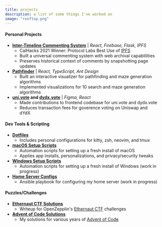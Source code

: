 ```yaml
---
title: projects
description: a list of some things I've worked on
image: "rooftop.png"
---
```


#### Personal Projects

- **[Inter-Timeline Commenting System](https://github.com/yuzhoumo/itcs)** | _React, Firebase, Flask, IPFS_
  - CalHacks 2021 Winner: Protocol Labs Best Use of [IPFS](https://ipfs.io/)
  - Built a universal commenting system with web archival capablilities
  - Preserves historical context of comments by snapshotting page updates
- **[Pathfinder](https://pathfinder.joe-mo.com)** | _React, TypeScript, Ant Design_
  - Built an interactive visualizer for pathfinding and maze generation algorithms
  - Implemented visualizations for 10 search and maze generation algorithms
- **[uni.vote](https://uni.vote/) and [dydx.vote](http://dydx.vote/)** | _Figma, React_
  - Made contributions to frontend codebase for uni.vote and dydx.vote
  - Reduces transaction fees for goverence voting on Uniswap and dYdX

#### Dev Tools & Scripting

- **[Dotfiles](https://github.com/yuzhoumo/dotfiles)**
  - Includes personal configurations for kitty, zsh, neovim, and tmux
- **[macOS Setup Scripts](https://github.com/yuzhoumo/macos-configs)**
  - Automation scripts for setting up a fresh install of macOS
  - Applies app installs, personalizations, and privacy/security tweaks
- **[Windows Setup Scripts](https://github.com/yuzhoumo/windows-configs)**
  - Automation scripts for setting up a fresh install of Windows (work in progress)
- **[Home Server Configs](https://github.com/yuzhoumo/server-configs)**
  - Ansible playbook for configuring my home server (work in progress)

#### Puzzles/Challenges

- **[Ethernaut CTF Solutions](https://github.com/yuzhoumo/ethernaut-writeup)**
  - Writeup for OpenZepplin's [Ethernaut CTF](https://ethernaut.openzeppelin.com/) challenges
- **[Advent of Code Solutions](https://github.com/yuzhoumo/advent-of-code)**
  - My solutions for various years of [Advent of Code](https://adventofcode.com/)
